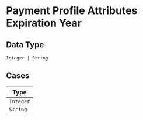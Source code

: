 
# Payment Profile Attributes Expiration Year

## Data Type

`Integer | String`

## Cases

| Type |
|  --- |
| `Integer` |
| `String` |

